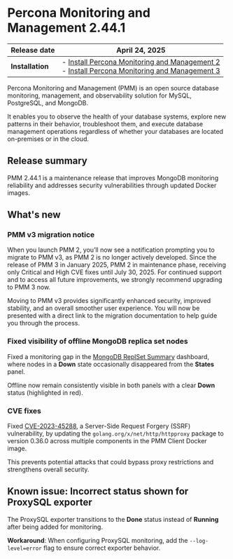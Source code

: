 # Percona Monitoring and Management 2.44.1

| **Release date** | April 24, 2025 |
|------------------|---------------|
| **Installation** | - [Install Percona Monitoring and Management 2](../quickstart/index.md)  <br> - [Install Percona Monitoring and Management 3](https://per.co.na/pmm/quickstart) |


Percona Monitoring and Management (PMM) is an open source database monitoring, management, and observability solution for MySQL, PostgreSQL, and MongoDB.

It enables you to observe the health of your database systems, explore new patterns in their behavior, troubleshoot them, and execute database management operations regardless of whether your databases are located on-premises or in the cloud.

## Release summary

PMM 2.44.1 is a maintenance release that improves MongoDB monitoring reliability and addresses security vulnerabilities through updated Docker images.

## What's new

### PMM v3 migration notice

When you launch PMM 2, you’ll now see a notification prompting you to migrate to PMM v3, as PMM 2 is no longer actively developed.  Since the release of PMM 3 in January 2025, PMM 2 in maintenance phase, receiving only Critical and High CVE fixes until July 30, 2025. For continued support and to access all future improvements, we strongly recommend upgrading to PMM 3 now.

Moving to PMM v3 provides significantly enhanced security, improved stability, and an overall smoother user experience. You will now be presented with a direct link to the migration documentation to help guide you through the process.


### Fixed visibility of offline MongoDB replica set nodes

Fixed a monitoring gap in the [MongoDB ReplSet Summary](../details/dashboards/dashboard-replsetsummary.md) dashboard, where nodes in a **Down** state occasionally disappeared from the **States** panel.

Offline now remain consistently visible in both panels with a clear **Down** status (highlighted in red).

### CVE fixes

Fixed [CVE-2023-45288](https://security.snyk.io/vuln/SNYK-GOLANG-GOLANGORGXNETHTTPHTTPPROXY-9058601), a Server-Side Request Forgery (SSRF) vulnerability, by updating the `golang.org/x/net/http/httpproxy` package to version 0.36.0 across multiple components in the PMM Client Docker image. 

This prevents potential attacks that could bypass proxy restrictions and strengthens overall security. 

## Known issue: Incorrect status shown for ProxySQL exporter

The ProxySQL exporter transitions to the **Done** status instead of **Running** after being added for monitoring.

**Workaround**: When configuring ProxySQL monitoring, add the `--log-level=error` flag to ensure correct exporter behavior.

